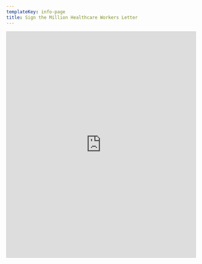 ```yaml
---
templateKey: info-page
title: Sign the Million Healthcare Workers Letter
---
```

<div style="height: 600px;">
<iframe class="airtable-embed" src="https://airtable.com/embed/shrLH6hatryXpDGjG?backgroundColor=teal" frameborder="0" onmousewheel="" width="100%" height="100%" style="background: transparent; border: 1px solid #ccc;"></iframe>
</div>